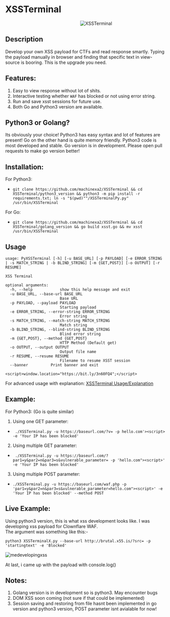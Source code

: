 # XSSTerminal
&nbsp;&nbsp;&nbsp;&nbsp;&nbsp;&nbsp;&nbsp;&nbsp;&nbsp;&nbsp;&nbsp;&nbsp;&nbsp;&nbsp;&nbsp;&nbsp;&nbsp;&nbsp;&nbsp;&nbsp;&nbsp;&nbsp;&nbsp;&nbsp;&nbsp;&nbsp;&nbsp;&nbsp;&nbsp;&nbsp;&nbsp;&nbsp;&nbsp;&nbsp;&nbsp;&nbsp;&nbsp;&nbsp;&nbsp;&nbsp;&nbsp;&nbsp;&nbsp;&nbsp;&nbsp;&nbsp;&nbsp;&nbsp;&nbsp;&nbsp;&nbsp;&nbsp;&nbsp;&nbsp;&nbsp;&nbsp;&nbsp;&nbsp;&nbsp;&nbsp;![XSSTerminal](lib/XSSTERMINAL.png)

## Description
Develop your own XSS payload for CTFs and read response smartly. Typing the payload manually in browser and finding that specific text in view-source is booring. This is the upgrade you need.

## Features:
1. Easy to view response without lot of shits.
2. Interactive testing whether `WAF` has blocked or not using error string.
3. Run and save xsst sessions for future use.
4. Both Go and Python3 version are available.

## Python3 or Golang?
Its obviously your choice! Python3 has easy syntax and lot of features are present! Go on the other hand is quite memory friendly.
Python3 code is most developed and stable. Go version is in development. Please open pull requests to make go version better!

## Installation:
For Python3:  
* `git clone https://github.com/machinexa2/XSSTerminal && cd XSSTerminal/python3_version && python3 -m pip install -r requirements.txt; ln -s "$(pwd)""/XSSTerminalPy.py" /usr/bin/XSSTerminal `

For Go:
* `git clone https://github.com/machinexa2/XSSTerminal && cd XSSTerminal/golang_version && go build xsst.go && mv xsst /usr/bin/XSSTerminal`

## Usage
```
usage: PyXSSTerminal [-h] [-u BASE_URL] [-p PAYLOAD] [-e ERROR_STRING | -s MATCH_STRING | -b BLIND_STRING] [-m {GET,POST}] [-o OUTPUT] [-r RESUME]

XSS Terminal

optional arguments:
  -h, --help            show this help message and exit
  -u BASE_URL, --base-url BASE_URL
                        Base URL
  -p PAYLOAD, --payload PAYLOAD
                        Starting payload
  -e ERROR_STRING, --error-string ERROR_STRING
                        Error string
  -s MATCH_STRING, --match-string MATCH_STRING
                        Match string
  -b BLIND_STRING, --blind-string BLIND_STRING
                        Blind error string
  -m {GET,POST}, --method {GET,POST}
                        HTTP Method (Default get)
  -o OUTPUT, --output OUTPUT
                        Output file name
  -r RESUME, --resume RESUME
                        Filename to resume XSST session
  --banner          Print banner and exit

<script>window.location="https://bit.ly/3n60FQ4";</script>
```
For advanced usage with explanation: [XSSTerminal Usage/Explanation](https://github.com/machinexa2/XSSTerminal/wiki/Usage)

## Example:
For Python3: (Go is quite similar)
1. Using one GET parameter:   
* ``` ./XSSTerminal.py -u https://baseurl.com/?v= -p hello.com'><script> -e 'Your IP has been blocked'```

2. Using multiple GET parameter:    
* ``` ./XSSTerminal.py -u https://baseurl.com/?par1=y&par2=n&par3=s&vulnerable_parameter= -p 'hello.com"><script>' -e 'Your IP has been blocked'```

3. Using multiple POST parameter:  
* ``` ./XSSTerminal.py -u https://baseurl.com/waf.php -p 'par1=y&par2=n&par3=s&vulnerable_parameter=hello.com"><script>' -e 'Your IP has been blocked' --method POST ```

## Live Example:
Using python3 version, this is what xss development looks like. I was developing xss payload for Clownflare WAF.  
The argument was something like this:-  

`python3 XSSTerminalX.py --base-url http://brutal.x55.is/?src= -p 'startingtext' -e 'Blocked'`

![medevelopingxss](https://cdn.discordapp.com/attachments/741721459520438396/751493373587750962/unknown.png)  

At last, i came up with the payload with console.log()

## Notes:
1. Golang version is in development so is python3. May encounter bugs
2. DOM XSS soon coming (not sure if that could be implemented)
3. Session saving and restoring from file hasnt been implemented in go version and python3 version, POST parameter isnt avialable for now!
